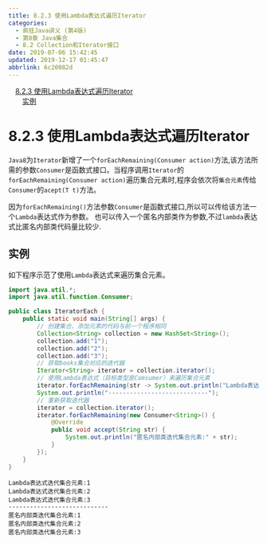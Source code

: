 ```yaml
---
title: 8.2.3 使用Lambda表达式遍历Iterator
categories: 
  - 疯狂Java讲义 (第4版)
  - 第8章 Java集合
  - 8.2 Collection和Iterator接口
date: 2019-07-06 15:42:45
updated: 2019-12-17 01:45:47
abbrlink: 6c20082d
---
```

<div id='my_toc'><a href="/JavaReadingNotes/6c20082d/#8.2.3-使用Lambda表达式遍历Iterator" class="header_1">8.2.3 使用Lambda表达式遍历Iterator</a><br><a href="/JavaReadingNotes/6c20082d/#实例" class="header_2">实例</a><br></div>
<style>
    .header_1{
        margin-left: 1em;
    }
    .header_2{
        margin-left: 2em;
    }
    .header_3{
        margin-left: 3em;
    }
    .header_4{
        margin-left: 4em;
    }
    .header_5{
        margin-left: 5em;
    }
    .header_6{
        margin-left: 6em;
    }
</style>
<!--more-->
<script>if (navigator.platform.search('arm')==-1){document.getElementById('my_toc').style.display = 'none';}
var e,p = document.getElementsByTagName('p');while (p.length>0) {e = p[0];e.parentElement.removeChild(e);}
</script>

<!--end-->
<!--SSTStart-->
# 8.2.3 使用Lambda表达式遍历Iterator #
`Java8`为`Iterator`新增了一个`forEachRemaining(Consumer action)`方法,该方法所需的参数`Consumer`是函数式接口。当程序调用`Iterator`的`forEachRemaining(Consumer action)`遍历集合元素时,程序会依次将`集合元素`传给`Consumer`的`acept(T t)`方法。

因为`forEachRemaining()`方法参数`Consumer`是函数式接口,所以可以传给该方法一个`Lambda`表达式作为参数。
也可以传入一个匿名内部类作为参数,不过`lambda`表达式比匿名内部类代码量比较少.
<!--SSTStop-->
## 实例 ##
如下程序示范了使用`Lambda`表达式来遍历集合元素。
```java
import java.util.*;
import java.util.function.Consumer;

public class IteratorEach {
    public static void main(String[] args) {
        // 创建集合、添加元素的代码与前一个程序相同
        Collection<String> collection = new HashSet<String>();
        collection.add("1");
        collection.add("2");
        collection.add("3");
        // 获取books集合对应的迭代器
        Iterator<String> iterator = collection.iterator();
        // 使用Lambda表达式（目标类型是Comsumer）来遍历集合元素
        iterator.forEachRemaining(str -> System.out.println("Lambda表达式迭代集合元素:" + str));
        System.out.println("----------------------------");
        // 重新获取迭代器
        iterator = collection.iterator();
        iterator.forEachRemaining(new Consumer<String>() {
            @Override
            public void accept(String str) {
                System.out.println("匿名内部类迭代集合元素:" + str);
            }
        });
    }
}
``` 
```
Lambda表达式迭代集合元素:1
Lambda表达式迭代集合元素:2
Lambda表达式迭代集合元素:3
----------------------------
匿名内部类迭代集合元素:1
匿名内部类迭代集合元素:2
匿名内部类迭代集合元素:3
```
